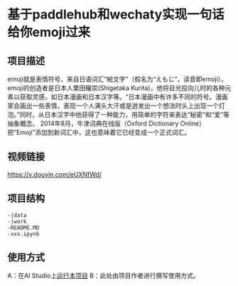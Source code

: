 # 基于paddlehub和wechaty实现一句话给你emoji过来
## 项目描述
emoji就是表情符号，来自日语词汇“絵文字”（假名为“えもじ”，读音即emoji）。 emoji的创造者是日本人栗田穰崇(Shigetaka Kurita)，他将目光投向儿时的各种元素以获取灵感，如日本漫画和日本汉字等。“日本漫画中有许多不同的符号。漫画家会画出一些表情，表现一个人满头大汗或是迸发出一个想法时头上出现一个灯泡。”同时，从日本汉字中他获得了一种能力，用简单的字符来表达“秘密”和“爱”等抽象概念。 2014年8月，牛津词典在线版（Oxford Dictionary Online）把“Emoji”添加到新词汇中，这也意味着它已经变成一个正式词汇。
## 视频链接
 https://v.douyin.com/eUXNfWd/
## 项目结构
```
-|data
-|work
-README.MD
-xxx.ipynb
```
## 使用方式
A：在AI Studio上[运行本项目](https://aistudio.baidu.com/aistudio/usercenter)
B：此处由项目作者进行撰写使用方式。

